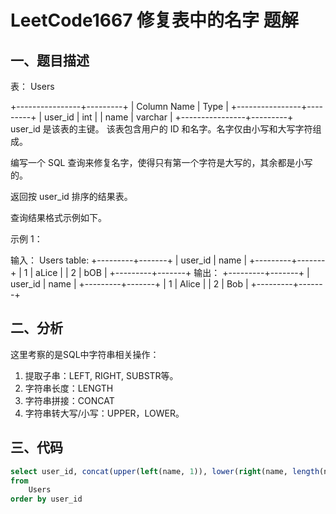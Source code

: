# LeetCode1667 修复表中的名字 题解

## 一、题目描述

表： Users

+----------------+---------+
| Column Name    | Type    |
+----------------+---------+
| user_id        | int     |
| name           | varchar |
+----------------+---------+
user_id 是该表的主键。
该表包含用户的 ID 和名字。名字仅由小写和大写字符组成。


编写一个 SQL 查询来修复名字，使得只有第一个字符是大写的，其余都是小写的。

返回按 user_id 排序的结果表。

查询结果格式示例如下。

示例 1：

输入：
Users table:
+---------+-------+
| user_id | name  |
+---------+-------+
| 1       | aLice |
| 2       | bOB   |
+---------+-------+
输出：
+---------+-------+
| user_id | name  |
+---------+-------+
| 1       | Alice |
| 2       | Bob   |
+---------+-------+



## 二、分析

这里考察的是SQL中字符串相关操作：

1. 提取子串：LEFT, RIGHT, SUBSTR等。
2. 字符串长度：LENGTH
3. 字符串拼接：CONCAT
4. 字符串转大写/小写：UPPER，LOWER。



## 三、代码

```sql
select user_id, concat(upper(left(name, 1)), lower(right(name, length(name) - 1))) as 'name'
from
    Users
order by user_id
```



